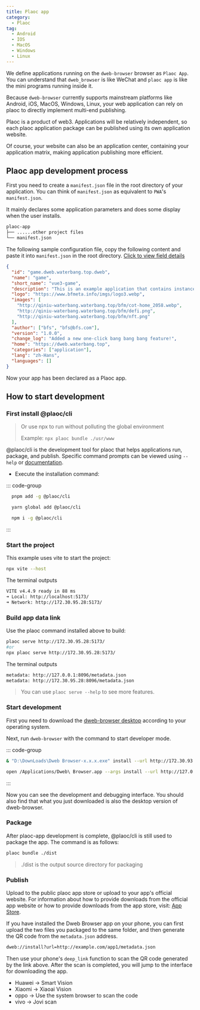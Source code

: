 ```yaml
---
title: Plaoc app
category:
  - Plaoc
tag:
  - Android
  - IOS
  - MacOS
  - Windows
  - Linux
---
```


We define applications running on the `dweb-browser` browser as `Plaoc App`. You can understand that `dweb_browser` is like WeChat and `plaoc app` is like the mini programs running inside it.

Because `dweb-browser` currently supports mainstream platforms like Android, iOS, MacOS, Windows, Linux, your web application can rely on plaoc to directly implement multi-end publishing.

Plaoc is a product of web3. Applications will be relatively independent, so each plaoc application package can be published using its own application website.

Of course, your website can also be an application center, containing your application matrix, making application publishing more efficient.

## Plaoc app development process

First you need to create a `manifest.json` file in the root directory of your application. You can think of `manifest.json` as equivalent to `PWA`'s `manifest.json`.

It mainly declares some application parameters and does some display when the user installs.

```bash
plaoc-app
├── ......other project files
└── manifest.json
```

The following sample configuration file, copy the following content and paste it into `manifest.json` in the root directory. [Click to view field details](../plugins/interface/metadata-template.md)

```json
{
  "id": "game.dweb.waterbang.top.dweb",
  "name": "game",
  "short_name": "vue3-game",
  "description": "This is an example application that contains instances of all dweb_plugins components.",
  "logo": "https://www.bfmeta.info/imgs/logo3.webp",
  "images": [
    "http://qiniu-waterbang.waterbang.top/bfm/cot-home_2058.webp",
    "http://qiniu-waterbang.waterbang.top/bfm/defi.png",
    "http://qiniu-waterbang.waterbang.top/bfm/nft.png"
  ],
  "author": ["bfs", "bfs@bfs.com"],
  "version": "1.0.0",
  "change_log": "Added a new one-click bang bang bang feature!",
  "home": "https://dweb.waterbang.top",
  "categories": ["application"],
  "lang": "zh-Hans",
  "languages": []
}
```

Now your app has been declared as a Plaoc app.

## How to start development

### First install @plaoc/cli

> Or use npx to run without polluting the global environment
>
> Example: `npx plaoc bundle ./usr/www`

@plaoc/cli is the development tool for plaoc that helps applications run, package, and publish. Specific command prompts can be viewed using `--help` or [documentation](./cli.md).

- Execute the installation command:

::: code-group
```bash [PNPM]
  pnpm add -g @plaoc/cli
```

```bash [YARN]
  yarn global add @plaoc/cli
```

```bash [NPM]
  npm i -g @plaoc/cli
```

:::

### Start the project

This example uses vite to start the project:

```bash
npx vite --host
```

The terminal outputs

```bash
VITE v4.4.9 ready in 88 ms
➜ Local: http://localhost:5173/
➜ Network: http://172.30.95.28:5173/
```

### Build app data link

Use the plaoc command installed above to build:

```bash
plaoc serve http://172.30.95.28:5173/
#or
npx plaoc serve http://172.30.95.28:5173/
```

The terminal outputs

```bash
metadata: http://127.0.0.1:8096/metadata.json
metadata: http://172.30.95.28:8096/metadata.json
```

> You can use `plaoc serve --help` to see more features.

### Start development

First you need to download the [dweb-browser desktop](https://github.com/BioforestChain/dweb_browser/releases) according to your operating system.

Next, run `dweb-browser` with the command to start developer mode.

::: code-group

```bash [Windows]
& "D:\DownLoads\Dweb Browser-x.x.x.exe" install --url http://172.30.93.43:8096/metadata.json
```

```bash [MacOS]
open /Applications/Dweb\ Browser.app --args install --url http://127.0.0.1:8096/metadata.json
```

:::

Now you can see the development and debugging interface. You should also find that what you just downloaded is also the desktop version of dweb-browser.

### Package

After plaoc-app development is complete, @plaoc/cli is still used to package the app. The command is as follows:

```bash
plaoc bundle ./dist
```

> ./dist is the output source directory for packaging

### Publish

Upload to the public plaoc app store or upload to your app's official website. For information about how to provide downloads from the official app website or how to provide downloads from the app store, visit: [App Store](./app-store.md).

If you have installed the Dweb Browser app on your phone, you can first upload the two files you packaged to the same folder, and then generate the QR code from the `metadata.json` address.

```bash
dweb://install?url=http://example.com/app1/metadata.json
```

Then use your phone's `deep_link` function to scan the QR code generated by the link above. After the scan is completed, you will jump to the interface for downloading the app.

- Huawei -> Smart Vision
- Xiaomi -> Xiaoai Vision
- oppo -> Use the system browser to scan the code
- vivo -> Jovi scan
